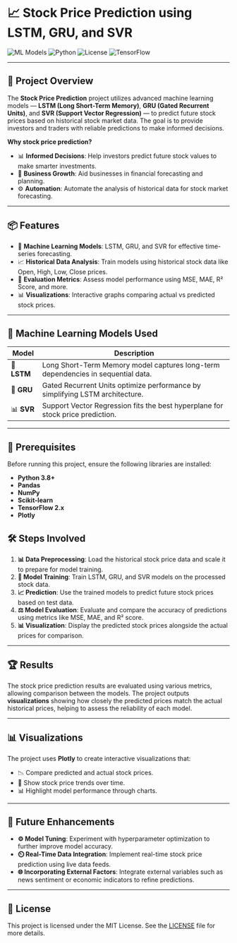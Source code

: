 # 📈 Stock Price Prediction using LSTM, GRU, and SVR

![ML Models](https://img.shields.io/badge/ML%20Models-LSTM%20%7C%20GRU%20%7C%20SVR-blue?style=flat-square)
![Python](https://img.shields.io/badge/Python-3.8%2B-yellow?style=flat-square&logo=python)
![License](https://img.shields.io/badge/License-MIT-green?style=flat-square)
![TensorFlow](https://img.shields.io/badge/TensorFlow-2.x-orange?style=flat-square&logo=tensorflow)

---

## 🚀 Project Overview

The **Stock Price Prediction** project utilizes advanced machine learning models — **LSTM (Long Short-Term Memory)**, **GRU (Gated Recurrent Units)**, and **SVR (Support Vector Regression)** — to predict future stock prices based on historical stock market data. The goal is to provide investors and traders with reliable predictions to make informed decisions.

**Why stock price prediction?**

- 📊 **Informed Decisions**: Help investors predict future stock values to make smarter investments.
- 💼 **Business Growth**: Aid businesses in financial forecasting and planning.
- ⚙️ **Automation**: Automate the analysis of historical data for stock market forecasting.

---

## 📦 Features

- 🧠 **Machine Learning Models**: LSTM, GRU, and SVR for effective time-series forecasting.
- 📈 **Historical Data Analysis**: Train models using historical stock data like Open, High, Low, Close prices.
- 🧮 **Evaluation Metrics**: Assess model performance using MSE, MAE, R² Score, and more.
- 📊 **Visualizations**: Interactive graphs comparing actual vs predicted stock prices.

---

## 🧩 Machine Learning Models Used

| Model | Description |
| ----- | ----------- |
| 🧠 **LSTM** | Long Short-Term Memory model captures long-term dependencies in sequential data. |
| 🧠 **GRU**  | Gated Recurrent Units optimize performance by simplifying LSTM architecture. |
| 📊 **SVR**  | Support Vector Regression fits the best hyperplane for stock price prediction. |

---

## 📑 Prerequisites

Before running this project, ensure the following libraries are installed:

- **Python 3.8+**
- **Pandas**
- **NumPy**
- **Scikit-learn**
- **TensorFlow 2.x**
- **Plotly**


## 🛠️ Steps Involved

1. **📊 Data Preprocessing**: Load the historical stock price data and scale it to prepare for model training.
2. **🤖 Model Training**: Train LSTM, GRU, and SVR models on the processed stock data.
3. **📈 Prediction**: Use the trained models to predict future stock prices based on test data.
4. **⚖️ Model Evaluation**: Evaluate and compare the accuracy of predictions using metrics like MSE, MAE, and R² score.
5. **📊 Visualization**: Display the predicted stock prices alongside the actual prices for comparison.

---

## 🏆 Results

The stock price prediction results are evaluated using various metrics, allowing comparison between the models. The project outputs **visualizations** showing how closely the predicted prices match the actual historical prices, helping to assess the reliability of each model.

---

## 📊 Visualizations

The project uses **Plotly** to create interactive visualizations that:
- 📉 Compare predicted and actual stock prices.
- 📆 Show stock price trends over time.
- 📊 Highlight model performance through charts.

---

## 🔮 Future Enhancements

- **⚙️ Model Tuning**: Experiment with hyperparameter optimization to further improve model accuracy.
- **⏲️ Real-Time Data Integration**: Implement real-time stock price prediction using live data feeds.
- **🌐 Incorporating External Factors**: Integrate external variables such as news sentiment or economic indicators to refine predictions.

---

## 📜 License

This project is licensed under the MIT License. See the [LICENSE](LICENSE) file for more details.

